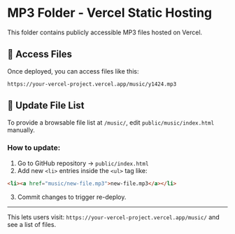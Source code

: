 
# MP3 Folder - Vercel Static Hosting

This folder contains publicly accessible MP3 files hosted on Vercel.

## 📂 Access Files

Once deployed, you can access files like this:

```
https://your-vercel-project.vercel.app/music/y1424.mp3
```

## 📝 Update File List

To provide a browsable file list at `/music/`, edit `public/music/index.html` manually.

### How to update:

1. Go to GitHub repository → `public/index.html`
2. Add new `<li>` entries inside the `<ul>` tag like:

```html
<li><a href="music/new-file.mp3">new-file.mp3</a></li>
```

3. Commit changes to trigger re-deploy.

---

This lets users visit: `https://your-vercel-project.vercel.app/music/` and see a list of files.
